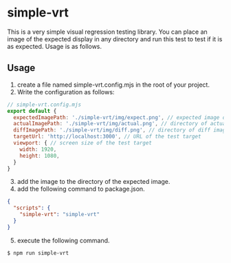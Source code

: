 # simple-vrt
This is a very simple visual regression testing library.
You can place an image of the expected display in any directory and run this test to test if it is as expected.
Usage is as follows.

## Usage
1. create a file named simple-vrt.config.mjs in the root of your project.
2. Write the configuration as follows:
```javascript
// simple-vrt.config.mjs
export default {
  expectedImagePath: './simple-vrt/img/expect.png', // expected image directory
  actualImagePath: './simple-vrt/img/actual.png', // directory of actual image
  diffImagePath: './simple-vrt/img/diff.png', // directory of diff image
  targetUrl: 'http://localhost:3000', // URL of the test target
  viewport: { // screen size of the test target
    width: 1920,
    height: 1080, 
  }
}
```
3. add the image to the directory of the expected image.
4. add the following command to package.json.
```json
{
  "scripts": {
    "simple-vrt": "simple-vrt"
  }
}
```
5. execute the following command.
``` bash
$ npm run simple-vrt
```
